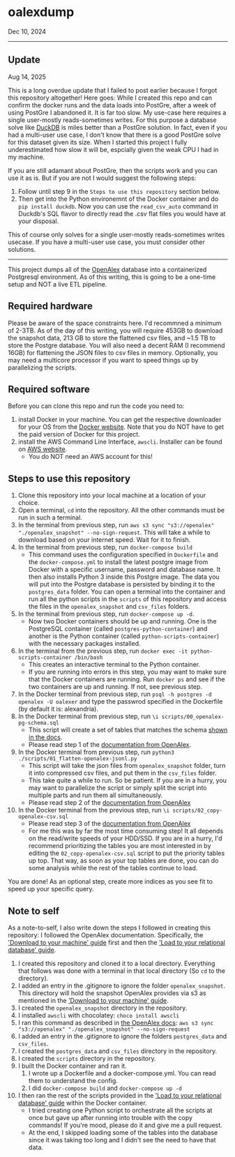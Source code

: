# oalexdump

Dec 10, 2024

---------------------

## Update

Aug 14, 2025

This is a long overdue update that I failed to post earlier because I forgot this repository altogether! Here goes: While I created this repo and can confirm the docker runs and the data loads into PostGre, after a week of using PostGre I abandoned it. It is far too slow. My use-case here requires a single user-mostly reads-sometimes writes. For this purpose a database solve like [DuckDB](https://duckdb.org/) is miles better than a PostGre solution. In fact, even if you had a multi-user use case, I don't know that there is a good PostGre solve for this dataset given its size. When I started this project I fully underestimated how slow it will be, espcially given the weak CPU I had in my machine.

If you are still adamant about PostGre, then the scripts work and you can use it as is. But if you are not I would suggest the following steps:

1. Follow until step 9 in the `Steps to use this repository` section below.
2. Then get into the Python environemnt of the Docker container and do `pip install duckdb`. Now you can use the `read_csv_auto` command in Duckdb's SQL flavor to directly read the .csv flat files you would have at your disposal.

This of course only solves for a single user-mostly reads-sometimes writes usecase. If you have a multi-user use case, you must consider other solutions.

---------------------


This project dumps all of the [OpenAlex](https://openalex.org/) database into a containerized Postgresql environment. As of this writing, this is going to be a one-time setup and NOT a live ETL pipeline.

## Required hardware

Please be aware of the space constraints here. I'd recommned a minimum of 2-3TB. As of the day of this writing, you will require 453GB to download the snapshot data, 213 GB to store the flattened csv files, and ~1.5 TB to store the Postgre database. You will also need a decent RAM (I recommend 16GB) for flattening the JSON files to csv files in memory. Optionally, you may need a multicore processor if you want to speed things up by parallelizing the scripts.

## Required software
Before you can clone this repo and run the code you need to:

1. install Docker in your machine. You can get the respective downloader for your OS from the [Docker website](https://www.docker.com/products/docker-desktop/). Note that you do NOT have to get the paid version of Docker for this project.
2. install the AWS Command Line Interface, `awscli`. Installer can be found on [AWS website](https://aws.amazon.com/cli/).
	- You do NOT need an AWS account for this!

## Steps to use this repository
1. Clone this repository into your local machine at a location of your choice.
2. Open a terminal, `cd` into the repository. All the other commands must be run in such a terminal.
3. In the terminal from previous step, run `aws s3 sync "s3://openalex" "./openalex_snapshot" --no-sign-request`. This will take a while to download based on your internet speed. Wait for it to finish.
4. In the terminal from previous step, run `docker-compose build`
	- This command uses the configuration specified in `Dockerfile` and the `docker-compose.yml` to install the latest postgre image from Docker with a specific username, password and database name. It then also installs Python 3 inside this Postgre image. The data you will put into the Postgre database is persisted by binding it to the `postgres_data` folder. You can open a terminal into the container and run all the python scripts in the `scripts` of this repository and access the files in the `openalex_snapshot` and `csv_files` folders.
5. In the terminal from previous step, run `docker-compose up -d`. 
	- Now two Docker containers should be up and running. One is the PostgreSQL container (called `postgres-python-container`) and another is the Python container (called `python-scripts-container`) with the necessary packages installed.
6. In the terminal from the previous step, run `docker exec -it python-scripts-container /bin/bash`
	- This creates an interactive terminal to the Python container.
 	- If you are running into errors in this step, you may want to make sure that the Docker containers are running. Run `docker ps` and see if the two containers are up and running. If not, see previous step.
7. In the Docker terminal from previous step, run `psql -h postgres -d openalex -U oalexer` and type the passwrod specified in the Dockerfile (by default it is: alexandria).
8. In the Docker terminal from previous step, run `\i scripts/00_openalex-pg-schema.sql`
	- This script will create a set of tables that matches the schema [shown in the docs](https://docs.openalex.org/download-all-data/upload-to-your-database/load-to-a-relational-database/postgres-schema-diagram).
	- Please read step 1 of the [documentation from OpenAlex](https://docs.openalex.org/download-all-data/upload-to-your-database/load-to-a-relational-database#step-1-create-the-schema).
9. In the Docker terminal from previous step, run `python3 ./scripts/01_flatten-openalex-jsonl.py`
	- This script will take the json files from `openalex_snapshot` folder, turn it into compressed csv files, and put them in the `csv_files` folder.
 	- This take quite a while to run. So be patient. If you are in a hurry, you may want to parallelize the script or simply split the script into multiple parts and run them all simultaneously.
 	- Please read step 2 of the [documentation from OpenAlex](https://docs.openalex.org/download-all-data/upload-to-your-database/load-to-a-relational-database#step-2-convert-the-json-lines-files-to-csv)
10. In the Docker terminal from the previous step, run `\i scripts/02_copy-openalex-csv.sql`
	- Please read step 3 of the [documentation from OpenAlex](https://docs.openalex.org/download-all-data/upload-to-your-database/load-to-a-relational-database#step-3-load-the-csv-files-to-the-database)
 	- For me this was by far the most time consuming step! It all depends on the read/write speeds of your HDD/SSD. If you are in a hurry, I'd recommend prioritizing the tables you are most interested in by editing the `02_copy-openalex-csv.sql` script to put the priority tables up top. That way, as soon as your top tables are done, you can do some analysis while the rest of the tables continue to load.

You are done! As an optional step, create more indices as you see fit to speed up your specific query. 

## Note to self
As a note-to-self, I also write down the steps I followed in creating this repository:
I followed the OpenAlex documentation. Specifically, the ['Download to your machine' guide](https://docs.openalex.org/download-all-data/download-to-your-machine) first and then the ['Load to your relational database' guide](https://docs.openalex.org/download-all-data/upload-to-your-database/load-to-a-relational-database).

1. I created this repository and cloned it to a local directory. Everything that follows was done with a terminal in that local directory (So `cd` to the directory). 
2. I added an entry in the .gitignore to ignore the folder `openalex_snapshot`. This directory will hold the snapshot OpenAlex provides via s3 as mentioned in the ['Download to your machine' guide](https://docs.openalex.org/download-all-data/download-to-your-machine).
3. I created the `openalex_snapshot` directory in the repository.
4. I installed `awscli` with chocolatey: `choco install awscli`
5. I ran this command as described in [the OpenAlex docs](https://docs.openalex.org/download-all-data/download-to-your-machine): `aws s3 sync "s3://openalex" "./openalex_snapshot" --no-sign-request`
6. I added an entry in the .gitignore to ignore the folders `postgres_data` and `csv_files`.
7. I created the `postgres_data`  and `csv_files` directory in the repository.
8. I created the `scripts` directory in the repository.
9. I built the Docker container and ran it.
	1. I wrote up a Dockerfile and a docker-compose.yml. You can read them to understand the config.
	2. I did `docker-compose build` and `docker-compose up -d` 
10. I then ran the rest of the scripts provided in the ['Load to your relational database' guide](https://docs.openalex.org/download-all-data/upload-to-your-database/load-to-a-relational-database) within the Docker container.
	- I tried creating one Python script to orchestrate all the scripts at once but gave up after running into trouble with the copy commands! If you're mood, please do it and give me a pull request.
 	- At the end, I skipped loading some of the tables into the database since it was taking too long and I didn't see the need to have that data.
